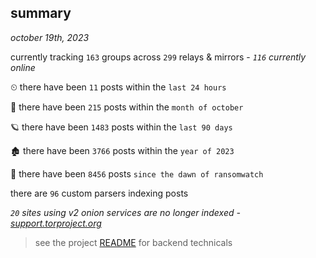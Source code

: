 
## summary
_october 19th, 2023_

currently tracking `163` groups across `299` relays & mirrors - _`116` currently online_

⏲ there have been `11` posts within the `last 24 hours`

🦈 there have been `215` posts within the `month of october`

🪐 there have been `1483` posts within the `last 90 days`

🏚 there have been `3766` posts within the `year of 2023`

🦕 there have been `8456` posts `since the dawn of ransomwatch`

there are `96` custom parsers indexing posts

_`20` sites using v2 onion services are no longer indexed - [support.torproject.org](https://support.torproject.org/onionservices/v2-deprecation/)_

> see the project [README](https://github.com/joshhighet/ransomwatch#ransomwatch--) for backend technicals
